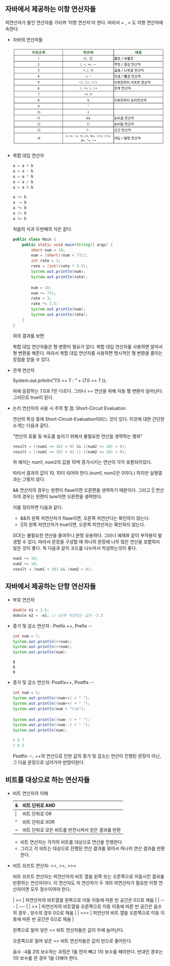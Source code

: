 ## 자바에서 제공하는 이항 연산자들

피연산자가 둘인 연산자를 가리켜 ‘이항 연산자’라 한다. 따라서 + , = 도 이항 연산자에 속한다.

- 자바의 연산자들

	![operators](./images/operators-image.png)
    
- 복합 대입 연산자
    
    ```java
    a = a + b
    a = a - b
    a = a * b
    a = a / b
    a = a % b
    ```
    
    ```java
    a += b
    a -= b
    a *= b
    a /= b
    a %= b
    ```
    
    처음의 식과 두번째의 식은 같다.
    
    ```java
    public class Main {
        public static void main(String[] args) {
            short num = 10;
            num = (short)(num + 77L);
            int rate = 3;
            rate = (int)(rate * 3.5);
            System.out.println(num);
            System.out.println(rate);
            
            num = 10;
            num += 77L;
            rate = 3;
            rate *= 3.5;
            System.out.println(num);
            System.out.println(rate);
        }
    }
    ```
    
    위의 결과를 보면
    
    복합 대입 연산자들은 형 변환이 필요가 없다. 복합 대입 연산자를 사용하면 알아서 형 변환을 해준다. 따라서 복합 대입 연산자를 사용하면 명시적인 형 변환을 줄이는 장점을 얻을 수 있다.
    
- 관계 연산자
    
    System.out.pritnln(”7.0 == 7 : “ + (7.0 == 7 ));
    
    위에 등장하는 7.0과 7은 다르다. 그러나 == 연산을 위해 자동 형 변환이 일어난다. 그러므로 true이 된다.
    
- 논리 연산자의 사용 시 주의 할 점: Short-Circuit Evaluation
    
    연산의 특성 중에 Short-Circuit-Evaluation이라느 것이 있다. 이것에 대한 간단한 소개는 다음과 같다.
    
    “연산의 효율 및 속도를 높이기 위해서 불필요한 연산을 생략하는 행위”
    
    ```java
    result = ((num1 += 10) < 0) && ((num2 += 10) > 0);
    result = ((num1 += 10) > 0) || ((num2 += 10) > 0);
    ```
    
    위 예저는 num1, num2의 값을 10씩 증가시키는 연산이 각각 포함되어있다.
    
    따라서 결과의 값이 10, 10이 되어야 한다.(num1, num2은 0이다.) 하지만 실행결과는 그렇지 않다.
    
    && 연산자의 경우는 왼편이 flase이면 오른편을 생략하기 때문이다. 그리고 || 연산자의 경우는 왼편이 ture이면 오른편을 생략한다.
    
    이를 정리하면 다음과 같다.
    
    - &&의 왼쪽 피연산자가 flase이면, 오른쪽 피연산다는 확인하지 않는다.
    - ||의 왼쪽 피연산자가 true이면, 오른쪽 피연산자는 확인하지 않는다.
    
    SCE는 불필요한 연산을 줄여주니 분명 유용하다. 그러나 예제와 같이 부작용이 발생할 수 있다. 따라서 문장을 구성할 때 하나의 문장에 너무 많은 연산을 포함하지 않은 것이 좋다. 즉 다음과 같이 코드를 나누어서 작성하는것이 좋다.
    
    ```java
    num1 += 10;
    num2 += 10;
    result = (num1 < 10) && (num2 > 0);
    ```
    

## 자바에서 제공하는 단항 연산자들

- 부호 연산자
    
    ```java
    double e1 = 3.5;
    dobule e2 = -e1; // e2에 저장되는 값은 -3.5
    ```
    
- 증가 및 감소 연산자 : Prefix ++, Prefix --
    
    ```java
    int num = 7;
    System.out.println(++num);
    System.out.println(++num);
    System.out.println(num);
    ```
    
    ```
    8
    9
    9
    ```
    
- 증가 및 감소 연산자: Postfix++, Postfix --
    
    ```java
    int num = 5;
    System.out.println((num++) + " ");
    System.out.println((num++) + " ");
    System.out.println(num + "\\n");
    
    System.out.println((num--) + " ");
    System.out.println((num--) + " ");
    System.out.println(num);
    ```
    
    ```java
    5 6 7
    7 6 5
    ```
    
    Postfix --, ++의 연산으로 인한 값의 증가 및 감소는 연산이 진행된 문장이 아닌, 그 다음 문장으로 넘어가야 반영이된다.
    

## 비트를 대상으로 하는 연산자들

- 비트 연산자의 이해
    
    |&|비트 단위로 AND|
    |---|---|
    |\||비트 단위로 OR|
    |^|비트 단위로 XOR|
    |~|비트 단위로 모든 비트를 반전시켜서 얻은 결과를 반환|
    
    - 비트 연산자는 각각의 비트를 대상으로 연산을 진행한다.
    - 그리고 각 비트는 대상으로 진행된 연산 결과를 묶어서 하나의 연산 결과를 반환한다.
- 비트 쉬프트 연산자: <<, >>, >>>
    
    비트 쉬프트 연산자는 피연산자의 비트 열을 왼쪽 또는 오른쪽으로 이동시킨 결과를 반환하는 연산자이다. 이 연산자도 피 연산자가 두 개의 피연산자가 필요한 이항 연산자이면 모두 정수이여야 한다.
    
    | << | 피연산자의 비트열을 왼쪽으로 이동 이동에 따른 빈 공간은 0으로 채움 | | --- | --- | | >> | 피연산자의 비트열을 오른쪽으로 이동 이동에 따른 빈 공간은 음수의 경우 , 양수의 경우 0으로 채움 | | >>> | 피연산의 비트 열을 오른쪽으로 이동 이동에 따른 빈 공간은 0으로 채움 |
    
    왼쪽으로 밀어 넣은 << 비트 연산자들은 값이 두배 늘어난다.
    
    오른쪽으로 밀어 넣은 >> 비트 연산자들은 값이 반으로 줄어든다.
    
    음수 -4를 2의 보수하는 과정은 1을 먼저 빼고 1의 보수를 해야한다. 반대인 경우는 1의 보수를 한 경우 1을 더해야 한다.